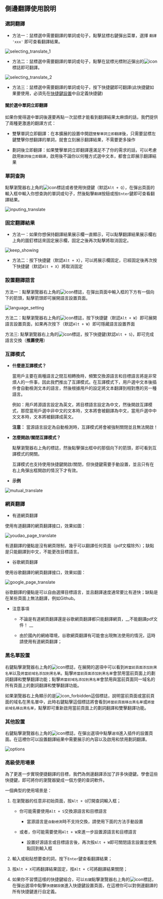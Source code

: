 ## 側邊翻譯使用說明

### 選詞翻譯

* 方法一：鼠標選中需要翻譯的單詞或句子，點擊鼠標右鍵彈出菜單，選擇 `翻譯 'xxx'` 即可查看翻譯結果。

![selecting_translate_1](../../images/selecting_translate_1.gif)

* 方法二：鼠標選中需要翻譯的單詞或句子，點擊在鼠標光標附近彈出的![icon](../../images/icon.png)標誌即可翻譯。

![selecting_translate_2](../../images/selecting_translate_2.gif)

* 方法三：鼠標選中需要翻譯的單詞或句子，按下快捷鍵即可翻譯(此快捷鍵如果要使用，必須先在[快捷鍵設置](chrome://extensions/shortcuts)中自定義快捷鍵)

#### 關於選中單詞立即翻譯

如果你覺得選中單詞後還要再點一次鼠標才能看到翻譯結果太麻煩的話，我們提供了兩種更激進的翻譯方式：

* 雙擊單詞立即翻譯：在本擴展的設置中開啟`雙擊單詞立即翻譯`後，只需要鼠標左鍵雙擊你想翻譯的單詞，就會立刻展示翻譯結果，不需要更多操作

* 劃詞後立即翻譯：如果雙擊單詞立即翻譯還滿足不了你的需求的話，可以考慮啟用`劃詞後立即翻譯`，啟用後不論你以何種方式選中文本，都會立即展示翻譯結果

### 單詞查詢

點擊瀏覽器右上角的![icon](../../images/icon.png)標誌或者使用快捷鍵（默認`Alt + Q`），在彈出頁面的輸入框中輸入你想查詢的單詞或句子，然後點擊`翻譯`按鈕或按`Enter`鍵即可查看翻譯結果。

![inputing_translate](../../images/inputing_translate.gif)

### 固定翻譯結果

* 方法一：如果你想保持翻譯結果展示欄一直顯示，可以點擊翻譯結果展示欄右上角的圖釘標誌來固定展示欄，固定之後再次點擊將取消固定。

![keep_showing](../../images/keep_showing.gif)

* 方法二：按下快捷鍵（默認`Alt + X`），可以將展示欄固定，已經固定後再次按下快捷鍵（默認`Alt + X`）將取消固定

### 設置翻譯語言

方法一：點擊瀏覽器右上角的![icon](../../images/icon.png)標誌，在彈出頁面中輸入框的下方有一個向下的箭頭，點擊箭頭即可展開語言設置頁面。

![language_setting](../../images/language_setting.gif)

方法二：點擊瀏覽器右上角的![icon](../../images/icon.png)標誌，按下快捷鍵（默認`Alt + W`）即可展開語言設置頁面，如果再次按下（默認`Alt + W`）即可隱藏語言設置界面

方法三: 點擊瀏覽器右上角的![icon](../../images/icon.png)標誌，按下快捷鍵(默認`Alt + S`)，即可完成語言交換（__推薦使用__）

### 互譯模式
* __什麼是互譯模式？__

  當用戶主要在兩種語言之間互相轉換時，頻繁交換源語言和目標語言將是非常煩人的一件事，因此我們推出了互譯模式。在互譯模式下，用戶選中文本後插件會自動檢測文本的語言，然後根據用戶的設定將文本翻譯到相對應的另一種語言。

  例如：用戶將源語言設定為英文，將目標語言設定為中文，然後開啟互譯模式，那麼當用戶選中非中文的文本時，文本將會被翻譯為中文，當用戶選中中文文本時，文本將被翻譯成英文。

  __注意：__ 當源語言設定為自動檢測時，互譯模式將會被強制關閉並且無法開啟！

* __怎麼開啟/關閉互譯模式？__

  點擊瀏覽器右上角的標誌，然後點擊彈出框中的那個向下的箭頭，即可看到互譯模式的開關。

  互譯模式也支持使用快捷鍵開啟/關閉，但快捷鍵需要手動設置，並且只有在右上角彈出框開啟的情況下才有效。

* __示例__

![mutual_translate](../../images/mutual_translate.gif)

### 網頁翻譯

* 有道網頁翻譯

使用有道翻譯的網頁翻譯接口，效果如圖：

![youdao_page_translate](../../images/youdao_page_translate.gif)

有道翻譯的優點是沒有網頁限制，幾乎可以翻譯任何頁面（pdf文檔除外）；缺點是只能翻譯到中文，不能更改目標語言。

* 谷歌網頁翻譯

使用谷歌翻譯的網頁翻譯接口，效果如圖：

![google_page_translate](../../images/google_page_translate.gif)

谷歌翻譯的優點是可以自由選擇目標語言，並且翻譯速度通常要比有道快；缺點是在某些頁面上無法翻譯，例如Github。

* 注意事項

    - 不論是有道網頁翻譯還是谷歌網頁翻譯都只能翻譯網頁，__不能翻譯pdf文件！ __

    - 由於國內的網絡環境，谷歌網頁翻譯有可能會出現無法使用的情況，這時請使用有道網頁翻譯；

### 黑名單設置

右鍵點擊瀏覽器右上角的![icon](../../images/icon.png)標誌，在展開的選項中可以看到`將當前頁面添加到黑名單`以及`將當前域名添加到黑名單`。點擊`將當前頁面添加到黑名單`會禁用當前頁面上的劃詞翻譯和雙擊翻譯功能；點擊`將當前域名添加到黑名單`會禁用與當前頁面同一域名的所有頁面上的劃詞翻譯和雙擊翻譯功能。

如果瀏覽器右上角顯示的是![icon_forbidden](../../images/icon_forbidden.png)這個標誌，說明當前頁面或當前頁面的域名在黑名單中，此時右鍵點擊這個標誌將會看到`將當前頁面移出黑名單`或`將當前域名移出黑名單`，點擊即可重新啟用當前頁面上的劃詞翻譯和雙擊翻譯功能。

### 其他設置

右鍵點擊瀏覽器右上角的![icon](../../images/icon.png)標誌，在彈出選項中點擊`選項`進入插件的設置頁面。在這裡你可以設置翻譯結果中需要展示的內容以及啟用和禁用劃詞翻譯。

![options](../../images/options.gif)

### 高級使用場景

為了更進一步實現便捷翻譯的目標，我們為側邊翻譯添加了許多快捷鍵。學會這些快捷鍵，即可將你的瀏覽器變成一個方便的查詞軟件。

一個典型的使用場景是：

1. 在瀏覽器的任意非初始頁面，按`Alt + Q`打開查詞輸入框；

   * 你可能需要使用`Alt + S`交換源語言和目標語言

       + 當源語言是`自動檢測`時不支持交換，請使用下面的方法手動設置

   * 或者，你可能需要使用`Alt + W`來進一步設置源語言和目標語言

       + 設置好源語言或目標語言後，再次按`Alt + W`即可關閉語言設置並使焦點回到輸入框

2. 輸入或粘貼想要查的詞，按下`Enter`鍵查看翻譯結果；

3. 按`Alt + X`可將翻譯結果固定，按`Alt + C`可將翻譯結果關閉；

4. 如果你不習慣這樣的快捷鍵組合，可以`右鍵`點擊瀏覽器右上角的![icon](../../images/icon.png)標誌，在彈出選項中點擊`快捷鍵設置`進入快捷鍵設置頁面，在這裡你可以對側邊翻譯的所有快捷鍵進行自定義。